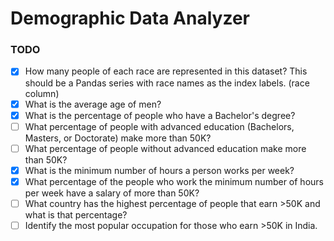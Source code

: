 # Demographic Data Analyzer
### TODO
- [x] How many people of each race are represented in this dataset? This should be a Pandas series with race names as the index labels. (race column)
- [x] What is the average age of men?
- [x] What is the percentage of people who have a Bachelor's degree?
- [ ] What percentage of people with advanced education (Bachelors, Masters, or Doctorate) make more than 50K?
- [ ] What percentage of people without advanced education make more than 50K?
- [x] What is the minimum number of hours a person works per week?
- [x] What percentage of the people who work the minimum number of hours per week have a salary of more than 50K?
- [ ] What country has the highest percentage of people that earn >50K and what is that percentage?
- [ ] Identify the most popular occupation for those who earn >50K in India.
